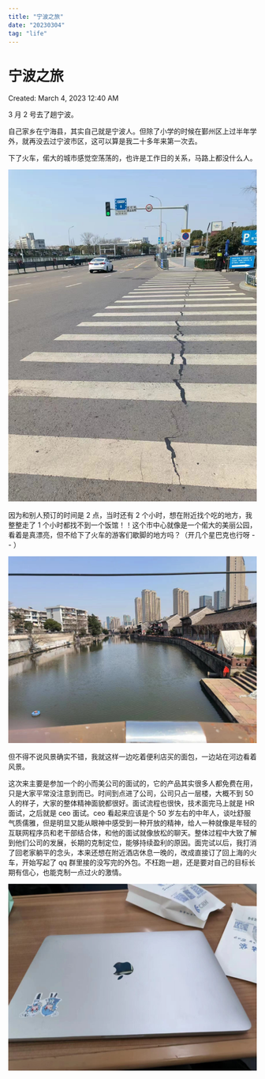 ```yaml
---
title: "宁波之旅"
date: "20230304"
tag: "life"
---
```


# 宁波之旅

Created: March 4, 2023 12:40 AM

3 月 2 号去了趟宁波。

自己家乡在宁海县，其实自己就是宁波人。但除了小学的时候在鄞州区上过半年学外，就再没去过宁波市区，这可以算是我二十多年来第一次去。

下了火车，偌大的城市感觉空荡荡的，也许是工作日的关系，马路上都没什么人。

![1601677861866_.pic.jpg](../宁波之旅/1601677861866_.pic.jpg)

因为和别人预订的时间是 2 点，当时还有 2 个小时，想在附近找个吃的地方，我整整走了 1 个小时都找不到一个饭馆！！这个市中心就像是一个偌大的美丽公园，看着是真漂亮，但不给下了火车的游客们歇脚的地方吗？（开几个星巴克也行呀 - - ）

![1611677861866_.pic.jpg](../宁波之旅/1611677861866_.pic.jpg)

但不得不说风景确实不错，我就这样一边吃着便利店买的面包，一边站在河边看着风景。

这次来主要是参加一个的小而美公司的面试的，它的产品其实很多人都免费在用，只是大家平常没注意到而已。时间到点进了公司，公司只占一层楼，大概不到 50 人的样子，大家的整体精神面貌都很好。面试流程也很快，技术面完马上就是 HR 面试，之后就是 ceo 面试。ceo 看起来应该是个 50 岁左右的中年人，谈吐舒服气质儒雅，但是明显又能从眼神中感受到一种开放的精神，给人一种就像是年轻的互联网程序员和老干部结合体，和他的面试就像放松的聊天。整体过程中大致了解到他们公司的发展，长期的克制定位，能够持续盈利的原因。面完试以后，我打消了回老家躺平的念头，本来还想在附近酒店休息一晚的，改成直接订了回上海的火车，开始写起了 qq 群里接的没写完的外包。不枉跑一趟，还是要对自己的目标长期有信心，也能克制一点过火的激情。

![1621677861867_.pic.jpg](../宁波之旅/1621677861867_.pic.jpg)
